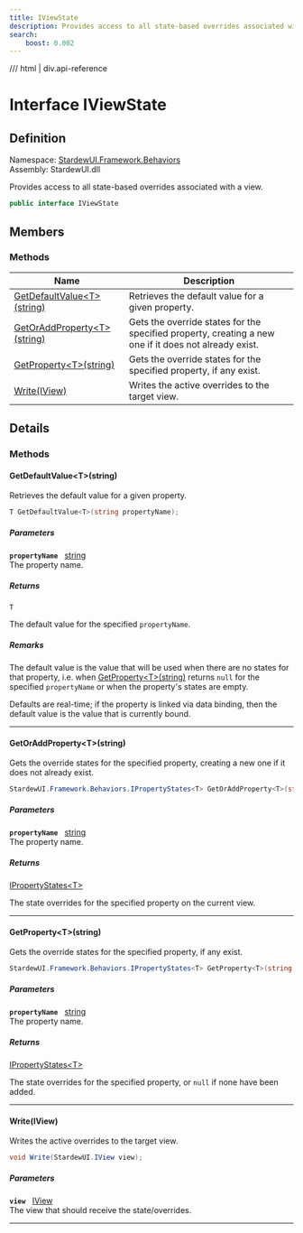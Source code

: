 ```yaml
---
title: IViewState
description: Provides access to all state-based overrides associated with a view.
search:
    boost: 0.002
---
```


<link rel="stylesheet" href="/StardewUI/stylesheets/reference.css" />

/// html | div.api-reference

# Interface IViewState

## Definition

<div class="api-definition" markdown>

Namespace: [StardewUI.Framework.Behaviors](index.md)  
Assembly: StardewUI.dll  

</div>

Provides access to all state-based overrides associated with a view.

```cs
public interface IViewState
```

## Members

### Methods

 | Name | Description |
| --- | --- |
| [GetDefaultValue&lt;T&gt;(string)](#getdefaultvaluetstring) | Retrieves the default value for a given property. | 
| [GetOrAddProperty&lt;T&gt;(string)](#getoraddpropertytstring) | Gets the override states for the specified property, creating a new one if it does not already exist. | 
| [GetProperty&lt;T&gt;(string)](#getpropertytstring) | Gets the override states for the specified property, if any exist. | 
| [Write(IView)](#writeiview) | Writes the active overrides to the target view. | 

## Details

### Methods

#### GetDefaultValue&lt;T&gt;(string)

Retrieves the default value for a given property.

```cs
T GetDefaultValue<T>(string propertyName);
```

##### Parameters

**`propertyName`** &nbsp; [string](https://learn.microsoft.com/en-us/dotnet/api/system.string)  
The property name.

##### Returns

`T`

  The default value for the specified `propertyName`.

##### Remarks

The default value is the value that will be used when there are no states for that property, i.e. when [GetProperty&lt;T&gt;(string)](iviewstate.md#getpropertytstring) returns `null` for the specified `propertyName` or when the property's states are empty. 

 Defaults are real-time; if the property is linked via data binding, then the default value is the value that is currently bound.

-----

#### GetOrAddProperty&lt;T&gt;(string)

Gets the override states for the specified property, creating a new one if it does not already exist.

```cs
StardewUI.Framework.Behaviors.IPropertyStates<T> GetOrAddProperty<T>(string propertyName);
```

##### Parameters

**`propertyName`** &nbsp; [string](https://learn.microsoft.com/en-us/dotnet/api/system.string)  
The property name.

##### Returns

[IPropertyStates&lt;T&gt;](ipropertystates-1.md)

  The state overrides for the specified property on the current view.

-----

#### GetProperty&lt;T&gt;(string)

Gets the override states for the specified property, if any exist.

```cs
StardewUI.Framework.Behaviors.IPropertyStates<T> GetProperty<T>(string propertyName);
```

##### Parameters

**`propertyName`** &nbsp; [string](https://learn.microsoft.com/en-us/dotnet/api/system.string)  
The property name.

##### Returns

[IPropertyStates&lt;T&gt;](ipropertystates-1.md)

  The state overrides for the specified property, or `null` if none have been added.

-----

#### Write(IView)

Writes the active overrides to the target view.

```cs
void Write(StardewUI.IView view);
```

##### Parameters

**`view`** &nbsp; [IView](../../iview.md)  
The view that should receive the state/overrides.

-----

